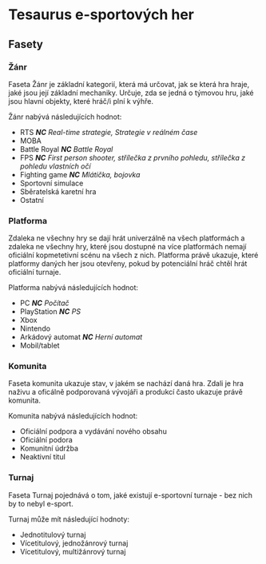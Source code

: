 # Tesaurus e-sportových her

## Fasety 

### Žánr 

Faseta Žánr je základní kategorií, která má určovat, jak se která hra hraje, jaké jsou její základní mechaniky. Určuje, zda se jedná o týmovou hru, jaké jsou hlavní objekty, které hráč/i plní k výhře.


Žánr nabývá následujících hodnot: 

* RTS  ***NC** Real-time strategie, Strategie v reálném čase*
* MOBA 
* Battle Royal ***NC** Battle Royal*
* FPS ***NC** First person shooter, střílečka z prvního pohledu, střílečka z pohledu vlastních očí*
* Fighting game ***NC** Mlátička, bojovka*
* Sportovní simulace
* Sběratelská karetní hra
* Ostatní

### Platforma

Zdaleka ne všechny hry se dají hrát univerzálně na všech platformách a zdaleka ne všechny hry, které jsou dostupné na více platformách nemají oficiální kopmetetivní scénu na všech z nich. Platforma právě ukazuje, které platformy daných her jsou otevřeny, pokud by potenciální hráč chtěl hrát oficiální turnaje. 

Platforma nabývá následujících hodnot: 

* PC ***NC** Počítač*
* PlayStation ***NC** PS*
* Xbox
* Nintendo 
* Arkádový automat ***NC** Herní automat*
* Mobil/tablet

### Komunita

Faseta komunita ukazuje stav, v jakém se nachází daná hra. Zdali je hra naživu a oficálně podporovaná vývojáři a produkcí často ukazuje právě komunita. 

Komunita nabývá následujících hodnot:

* Oficiální podpora a vydávání nového obsahu
* Oficiální podora
* Komunitní údržba 
* Neaktivní titul

### Turnaj

Faseta Turnaj pojednává o tom, jaké existují e-sportovní turnaje - bez nich by to nebyl e-sport. 

Turnaj může mít následující hodnoty: 

* Jednotitulový turnaj 
* Vícetitulový, jednožánrový turnaj 
* Vícetitulový, multižánrový turnaj 
